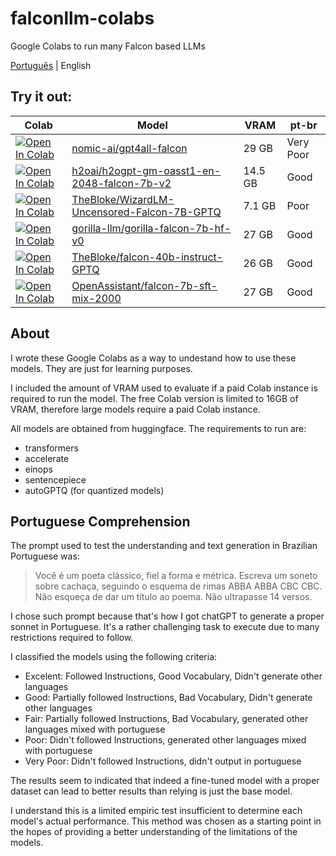 # falconllm-colabs

Google Colabs to run many Falcon based LLMs

[Português]((https://github.com/lucianosb/falconllm-colabs/blob/main/README.md)) | English

## Try it out:

| Colab | Model | VRAM | pt-br 
| --- | --- | --- | --- |
| [![Open In Colab](https://colab.research.google.com/assets/colab-badge.svg)](https://colab.research.google.com/github/lucianosb/falconllm-colabs/blob/main/notebooks/nomic_ai_gpt4all_falcon.ipynb) | [nomic-ai/gpt4all-falcon](https://huggingface.co/nomic-ai/gpt4all-falcon) | 29 GB | Very Poor |
| [![Open In Colab](https://colab.research.google.com/assets/colab-badge.svg)](https://colab.research.google.com/github/lucianosb/falconllm-colabs/blob/main/notebooks/h2oGPT.ipynb) | [h2oai/h2ogpt-gm-oasst1-en-2048-falcon-7b-v2](https://huggingface.co/h2oai/h2ogpt-gm-oasst1-en-2048-falcon-7b-v2) | 14.5 GB | Good |
| [![Open In Colab](https://colab.research.google.com/assets/colab-badge.svg)](https://colab.research.google.com/github/lucianosb/falconllm-colabs/blob/main/notebooks/TheBloke_WizardLM_Uncensored_Falcon_7B_GPTQ.ipynb) | [TheBloke/WizardLM-Uncensored-Falcon-7B-GPTQ](https://huggingface.co/TheBloke/WizardLM-Uncensored-Falcon-7B-GPTQ) | 7.1 GB | Poor
| [![Open In Colab](https://colab.research.google.com/assets/colab-badge.svg)](https://colab.research.google.com/github/lucianosb/falconllm-colabs/blob/main/notebooks/gorilla_llm_gorilla_falcon_7b_hf_v0.ipynb) | [gorilla-llm/gorilla-falcon-7b-hf-v0](https://huggingface.co/gorilla-llm/gorilla-falcon-7b-hf-v0) | 27 GB | Good | 
| [![Open In Colab](https://colab.research.google.com/assets/colab-badge.svg)](https://colab.research.google.com/github/lucianosb/falconllm-colabs/blob/main/notebooks/TheBloke_falcon_40b_instruct_GPTQ.ipynb) | [TheBloke/falcon-40b-instruct-GPTQ](https://huggingface.co/TheBloke/falcon-40b-instruct-GPTQ) | 26 GB | Good |
| [![Open In Colab](https://colab.research.google.com/assets/colab-badge.svg)](https://colab.research.google.com/github/lucianosb/falconllm-colabs/blob/main/notebooks/OpenAssistant_falcon_7b_sft_mix_2000.ipynb) | [OpenAssistant/falcon-7b-sft-mix-2000](https://huggingface.co/OpenAssistant/falcon-7b-sft-mix-2000) | 27 GB | Good |


## About 

I wrote these Google Colabs as a way to undestand how to use these models. They are just for learning purposes.

I included the amount of VRAM used to evaluate if a paid Colab instance is required to run the model. The free Colab version is limited to 16GB of VRAM, therefore large models require a paid Colab instance.

All models are obtained from huggingface. The requirements to run are:

- transformers 
- accelerate 
- einops 
- sentencepiece
- autoGPTQ (for quantized models)

## Portuguese Comprehension

The prompt used to test the understanding and text generation in Brazilian Portuguese was:

> Você é um poeta clássico, fiel a forma e métrica. Escreva um soneto sobre cachaça, seguindo o esquema de rimas ABBA ABBA CBC CBC. Não esqueça de dar um título ao poema. Não ultrapasse 14 versos.

I chose such prompt because that's how I got chatGPT to generate a proper sonnet in Portuguese. It's a rather challenging task to execute due to many restrictions required to follow. 

I classified the models using the following criteria:

- Excelent: Followed Instructions, Good Vocabulary, Didn't generate other languages
- Good: Partially followed Instructions, Bad Vocabulary, Didn't generate other languages
- Fair: Partially followed Instructions, Bad Vocabulary, generated other languages mixed with portuguese
- Poor: Didn't followed Instructions, generated other languages mixed with portuguese
- Very Poor: Didn't followed Instructions, didn't output in portuguese

The results seem to indicated that indeed a fine-tuned model with a proper dataset can lead to better results than relying is just the base model.

I understand this is a limited empiric test insufficient to determine each model's actual performance. This method was chosen as a starting point in the hopes of providing a better understanding of the limitations of the models.
